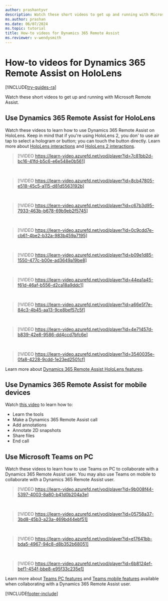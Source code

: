 ```yaml
---
author: prashantyvr
description: Watch these short videos to get up and running with Microsoft Dynamics 365 Remote Assist on HoloLens
ms.author: prashan
ms.date: 06/07/2024
ms.topic: tutorial
title: How-to videos for Dynamics 365 Remote Assist
ms.reviewer: v-wendysmith
---
```


# How-to videos for Dynamics 365 Remote Assist on HoloLens 

[!INCLUDE[try-guides-ra](../includes/try-guides-ra.md)]

Watch these short videos to get up and running with Microsoft Remote Assist. 

## Use Dynamics 365 Remote Assist for HoloLens

Watch these videos to learn how to use Dynamics 365 Remote Assist on HoloLens. Keep in mind that if you're using HoloLens 2, you don' to use air tap to select a hologram or button; you can touch the button directly. Learn more about [HoloLens interactions](/hololens/hololens1-basic-usage) and [HoloLens 2 interactions](/hololens/hololens2-basic-usage).  

> [!VIDEO https://learn-video.azurefd.net/vod/player?id=7c81bb2d-bc16-41fd-b5c6-e6e548e0b561]
<br>

> [!VIDEO https://learn-video.azurefd.net/vod/player?id=8cb47805-e518-45c5-a115-d81d5563192b]
<br>

> [!VIDEO https://learn-video.azurefd.net/vod/player?id=c67b3d95-7933-463b-b678-69b9eb2f5745]
<br>

> [!VIDEO https://learn-video.azurefd.net/vod/player?id=0c9cdd7e-cb61-4be2-b32a-983b459a7195]
<br>

> [!VIDEO https://learn-video.azurefd.net/vod/player?id=b09e1d85-1550-477c-b00e-ad3649a19be8]
<br>

> [!VIDEO https://learn-video.azurefd.net/vod/player?id=44ea1a45-f61d-46af-b556-d2ca18a9ddc1]
<br>

> [!VIDEO https://learn-video.azurefd.net/vod/player?id=a66e5f7e-84c3-4b45-aa13-9ce8bef57c5f]
<br>

> [!VIDEO https://learn-video.azurefd.net/vod/player?id=4e71457d-b839-42e8-9586-dd4ccd7bfc6e]
<br>

> [!VIDEO https://learn-video.azurefd.net/vod/player?id=3540035e-0fa8-4228-9cdd-1e23ed2501cf]      

Learn more about [Dynamics 365 Remote Assist HoloLens features](overview-hololens.md).

## Use Dynamics 365 Remote Assist for mobile devices 

Watch [this video](https://youtu.be/DQJWsCDNpb4?list=PLE8_akGzEn_z_qRTst3OFZf1fC8VIao8F) to learn how to:

* Learn the tools
* Make a Dynamics 365 Remote Assist call
* Add annotations 
* Annotate 2D snapshots  
* Share files
* End call

## Use Microsoft Teams on PC 

Watch these videos to learn how to use Teams on PC to collaborate with a Dynamics 365 Remote Assist user. You may also use Teams on mobile to collaborate with a Dynamics 365 Remote Assist user. 

> [!VIDEO https://learn-video.azurefd.net/vod/player?id=9b008f44-5397-4003-8a80-b41d0b204a3e]
<br>

> [!VIDEO https://learn-video.azurefd.net/vod/player?id=05758a37-3bd8-45b3-a23a-469bd44ebf51]
<br> 

> [!VIDEO https://learn-video.azurefd.net/vod/player?id=e17641bb-bda5-4967-94c8-d8b352b68051]
<br>

> [!VIDEO https://learn-video.azurefd.net/vod/player?id=6b8124ef-bef1-454f-bbe8-e95f33c235e1]   

Learn more about [Teams PC features](teams-pc-all.md) and [Teams mobile features](teams-mobile-all.md) available when collaborating with a Dynamics 365 Remote Assist user. 


[!INCLUDE[footer-include](../includes/footer-banner.md)]
